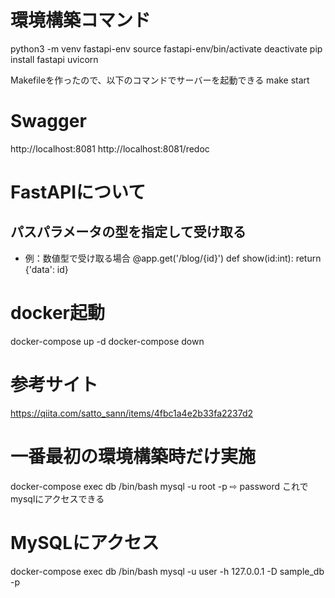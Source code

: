 # 環境構築コマンド
python3 -m venv fastapi-env
source fastapi-env/bin/activate
  deactivate
pip install fastapi uvicorn


Makefileを作ったので、以下のコマンドでサーバーを起動できる
make start

# Swagger
http://localhost:8081
http://localhost:8081/redoc

# FastAPIについて
## パスパラメータの型を指定して受け取る
- 例：数値型で受け取る場合
@app.get('/blog/{id}')
def show(id:int):
  return {'data': id}

# docker起動
docker-compose up -d
docker-compose down


# 参考サイト
https://qiita.com/satto_sann/items/4fbc1a4e2b33fa2237d2

# 一番最初の環境構築時だけ実施
docker-compose exec db /bin/bash
mysql -u root -p
⇨ password
これでmysqlにアクセスできる

# MySQLにアクセス
docker-compose exec db /bin/bash
mysql -u user -h 127.0.0.1 -D sample_db -p